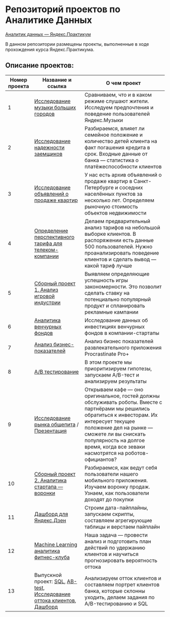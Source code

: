 # Репозиторий проектов по Аналитике Данных

[Аналитик данных — Яндекс.Практикум](https://praktikum.yandex.ru/data-analyst/)

В данном репозитории размещены проекты, выполненные в ходе прохождения курса Яндекс.Практикума.

## Описание проектов:
| Номер проекта | Название и ссылка | О чем проект                                                     |
|---------------|-------------------|------------------------------------------------------------------|
|1              |[Исследование музыки больших городов](https://github.com/AlexeyK12/Projects_AK12/tree/main/1.%20Яндекс.Музыка)|Сравниваем, что и в каком режиме слушают жители. Исследуем предпочтения и поведение пользователей Яндекс.Музыки|
|2              |[Исследование надежности заемщиков](https://github.com/AlexeyK12/Projects_AK12/tree/main/2.Предобработка%20данных)|Разбираемся, влияет ли семейное положение и количество детей клиента на факт погашения кредита в срок. Входные данные от банка — статистика о платёжеспособности клиентов|
|3              |[Исследование объявлений о продаже квартир](https://github.com/AlexeyK12/Projects_AK12/tree/main/3.Исследовательский%20анализ%20данных)|У нас есть архив объявлений о продаже квартир в Санкт-Петербурге и соседних населённых пунктов за несколько лет. Определяем рыночную стоимость объектов недвижимости|
|4              |[Определение перспективного тарифа для телеком-компании](https://github.com/AlexeyK12/Projects_AK12/tree/main/4.Статистический%20анализ%20данных)|Делаем предварительный анализ тарифов на небольшой выборке клиентов. В распоряжении есть данные 500 пользователей. Нужно проанализировать поведение клиентов и сделать вывод — какой тариф лучше|
|5              |[Сборный проект 1. Анализ игровой индустрии](https://github.com/AlexeyK12/Projects_AK12/tree/main/5.Сборный%20проект%201)|Выявляем определяющие успешность игры закономерности. Это позволит сделать ставку на потенциально популярный продукт и спланировать рекламные кампании|
|6              |[Аналитика венчурных фондов]()|Исследование данных об инвестициях венчурных фондов в компании-стартапы|
|7              |[Анализ бизнес-показателей](https://github.com/AlexeyK12/Projects_AK12/tree/main/7.Анализ%20бизнес-показателей)|Анализ бизнес показателей развлекательного приложения Procrastinate Pro+|
|8              |[A/B тестирование](https://github.com/AlexeyK12/Projects_AK12/tree/main/8.AB-test%20Принятие%20решений%20в%20бизнесе)|В этом проекте мы приоритизируем гипотезы, запускаем A/B-тест и анализируем результаты|
|9              |[Исследование рынка общепита](https://github.com/AlexeyK12/Projects_AK12/tree/main/9.Рынок%20заведений%20общественного%20питания%20Москвы) / [Презентация](https://github.com/AlexeyK12/Projects_AK12/blob/main/9.Рынок%20заведений%20общественного%20питания%20Москвы/Презентация.pdf)|Открываем кафе — оно оригинальное, гостей должны обслуживать роботы. Вместе с партнёрами мы решились обратиться к инвесторам. Их интересует текущее положение дел на рынке — сможете ли вы снискать популярность на долгое время, когда все зеваки насмотрятся на роботов-официантов?|
|10             |[Сборный проект 2. Аналитика стартапа — воронки](https://github.com/AlexeyK12/Projects_AK12/tree/main/10.Сборный%20проект%202)|Разбираемся, как ведут себя пользователи нашего мобильного приложения. Изучаем воронку продаж. Узнаем, как пользователи доходят до покупки|
|11             |[Дашборд для Яндекс.Дзен](https://github.com/AlexeyK12/Projects_AK12/tree/main/11.%20Автоматизация)|Строим дата-пайплайны, запускаем скрипты, составляем агрегирующие таблицы и верстаем пайплайн|
|12             |[Machine Learning аналитика фитнес-клуба](https://github.com/AlexeyK12/Projects_AK12/tree/main/12.Машинное%20обучение)|Наша задача — провести анализ и подготовить план действий по удержанию клиентов и научиться прогнозировать вероятность оттока|
|13             |Выпускной проект: [SQL](https://github.com/AlexeyK12/Projects_AK12/blob/main/13.%20Выпускной%20проект/SQL.ipynb), [AB-test](https://github.com/AlexeyK12/Projects_AK12/blob/main/13.%20Выпускной%20проект/AB-тестирование.ipynb), [Исследование оттока клиентов](https://github.com/AlexeyK12/Projects_AK12/blob/main/13.%20Выпускной%20проект/Анализ%20оттока%20клиентов%20банка.ipynb), [Дашборд](https://github.com/AlexeyK12/Projects_AK12/blob/main/13.%20Выпускной%20проект/Дашборд%20Метанпромбанк%2BПрезентация.ipynb)|Анализируем отток клиентов и составляем портрет клиентов банка, которые склонны уходить, делаем задания по A/B-тестированию и SQL|
